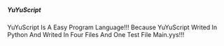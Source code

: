 ##### YuYuScript
YuYuScript Is A Easy Program Language!!! Because YuYuScript Writed In Python And Writed In Four Files And One Test File Main.yys!!!
